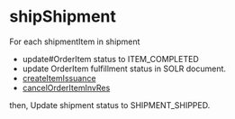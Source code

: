 # shipShipment

For each shipmentItem in shipment

- update#OrderItem status to ITEM_COMPLETED
- update OrderItem fulfillment status in SOLR document.
- [createItemIssuance](inventory-mgmt/ItemIssuance.md)
- [cancelOrderItemInvRes](inventory-mgmt/cancelOrderItemInvRes.md)

then, 
Update shipment status to SHIPMENT_SHIPPED.

